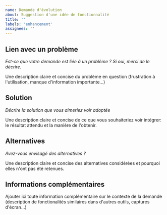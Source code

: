 ```yaml
---
name: Demande d'évolution
about: Suggestion d'une idée de fonctionnalité
title: ''
labels: 'enhancement'
assignees: ''
---
```


## Lien avec un problème

*Est-ce que votre demande est liée à un problème ? Si oui, merci de le décrire.*

Une description claire et concise du problème en question (frustration à l'utilisation, manque d'information importante...)

## Solution

*Décrire la solution que vous aimeriez voir adoptée*

Une description claire et concise de ce que vous souhaiteriez voir intégrer: le résultat attendu et la manière de l'obtenir.

## Alternatives

*Avez-vous envisagé des alternatives ?*

Une description claire et concise des alternatives considérées et pourquoi elles n'ont pas été retenues.

## Informations complémentaires

Ajouter ici toute information complémentaire sur le contexte de la demande (description de fonctionalités similaires dans d'autres outils, captures d'écran...)
